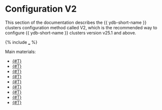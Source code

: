 # Configuration V2

This section of the documentation describes the {{ ydb-short-name }} clusters configuration method called V2, which is the recommended way to configure {{ ydb-short-name }} clusters version v25.1 and above.

{% include [_](../_includes/configuration-version-note.md) %}

Main materials:

- [{#T}](config-overview.md)
- [{#T}](update-config.md)
- [{#T}](dynamic-config-selectors.md)
- [{#T}](config-settings.md)
- [{#T}](cluster-expansion.md)
- [{#T}](state-storage-move.md)
- [{#T}](static-group-move.md)
- [{#T}](replacing-nodes.md)
- [{#T}](node-authorization.md)